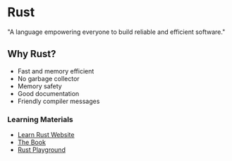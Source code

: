 # Rust

"A language empowering everyone to build reliable and efficient software."

## Why Rust?

- Fast and memory efficient
- No garbage collector
- Memory safety
- Good documentation
- Friendly compiler messages

### Learning Materials

- [Learn Rust Website](https://www.rust-lang.org/learn)
- [The Book](https://doc.rust-lang.org/book/)
- [Rust Playground](https://play.rust-lang.org/?version=stable&mode=debug&edition=2021)

